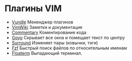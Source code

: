 # Плагины VIM

- [Vundle](vundle.md)
    Мененджер плагинов
- [VimWiki](vimwiki.md)
    Заметки и документация
- [Commentary](commentary.md)
    Коментирование кода
- [Goyo](goyo.md)
    Скрывает все окна и помещает текст по центру
- [Surround](surround.md)
    Изменяет пары (ковычки, тэги)
- [Fzf](fzf.md)
    Быстрый поиск файлов по относительным именам
- [Floaterm](vim-floaterm.md)
    Выпадающий терминал.
